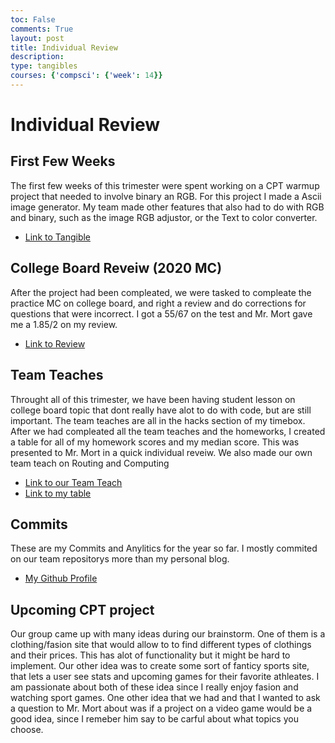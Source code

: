```yaml
---
toc: False
comments: True
layout: post
title: Individual Review
description: 
type: tangibles
courses: {'compsci': {'week': 14}}
---
```


# Individual Review

## First Few Weeks
The first few weeks of this trimester were spent working on a CPT warmup project that needed to involve binary an RGB. For this project I made a Ascii image generator. My team made other features that also had to do with RGB and binary, such as the image RGB adjustor, or the Text to color converter. 
- [Link to Tangible](https://dantea-tech.github.io/GLAD//2023/11/27/Ascii.html)

## College Board Reveiw (2020 MC)
After the project had been compleated, we were tasked to compleate the practice MC on college board, and right a review and do corrections for questions that were incorrect. I got a 55/67 on the test and Mr. Mort gave me a 1.85/2 on my review.
- [Link to Review](https://ashwinv93.github.io/CompSci//2023/12/21/Quiz-Review_IPYNB_2_.html)

## Team Teaches
Throught all of this trimester, we have been having student lesson on college board topic that dont really have alot to do with code, but are still important. The team teaches are all in the hacks section of my timebox. After we had compleated all the team teaches and the homeworks, I created a table for all of my homework scores and my median score. This was presented to Mr. Mort in a quick individual reveiw. We also made our own team teach on Routing and Computing
- [Link to our Team Teach](https://dantea-tech.github.io/GLAD//2023/08/17/Routing-And-Computing-copy_IPYNB_2_.html)
- [Link to my table](https://github.com/nighthawkcoders/teacher_portfolio/issues/92#issuecomment-1883551280)

## Commits
These are my Commits and Anylitics for the year so far. I mostly commited on our team repositorys more than my personal blog.
- [My Github Profile](https://github.com/Ashwinv93?tab=overview&from=2023-12-01&to=2023-12-31)

## Upcoming CPT project
Our group came up with many ideas during our brainstorm. One of them is a clothing/fasion site that would allow to to find different types of clothings and their prices. This has alot of functionality but it might be hard to implement. Our other idea was to create some sort of fanticy sports site, that lets a user see stats and upcoming games for their favorite athleates. I am passionate about both of these idea since I really enjoy fasion and watching sport games. One other idea that we had and that I wanted to ask a question to Mr. Mort about was if a project on a video game would be a good idea, since I remeber him say to be carful about what topics you choose.